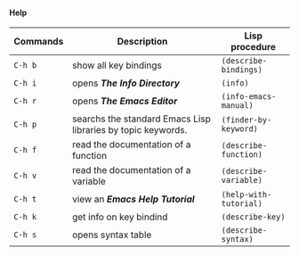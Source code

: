 #### Help

| Commands 		  | Description 				                     		     | Lisp procedure 	       |  
|-----------------|--------------------------------------------------------------|-------------------------|
| `C-h b` 		  |	show all key bindings									     |`(describe-bindings)`	   |	
| `C-h i` 		  | opens _**The Info Directory**_								 |`(info)`			       |
| `C-h r`		  | opens _**The Emacs Editor**_								 |`(info-emacs-manual)`    |
| `C-h p` 		  |	searchs the standard Emacs Lisp libraries by topic keywords. |`(finder-by-keyword)`    |
| `C-h f` 		  |	read the documentation of a function						 |`(describe-function)`    |
| `C-h v` 		  |	read the documentation of a variable 						 |`(describe-variable)`    |
| `C-h t` 		  |	view an _**Emacs Help Tutorial**_							 |`(help-with-tutorial)`   |	 
| `C-h k` 		  |	get info on key bindind										 |`(describe-key)`	       |	
| `C-h s` 		  |	opens syntax table										     |`(describe-syntax)`	   |
